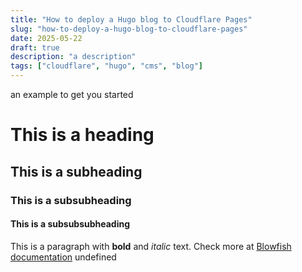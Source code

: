 ```yaml
---
title: "How to deploy a Hugo blog to Cloudflare Pages"
slug: "how-to-deploy-a-hugo-blog-to-cloudflare-pages"
date: 2025-05-22
draft: true
description: "a description"
tags: ["cloudflare", "hugo", "cms", "blog"]
---
```

 an example to get you started
# This is a heading
## This is a subheading
### This is a subsubheading
#### This is a subsubsubheading
This is a paragraph with **bold** and *italic* text.
Check more at [Blowfish documentation](https://blowfish.page/)
undefined